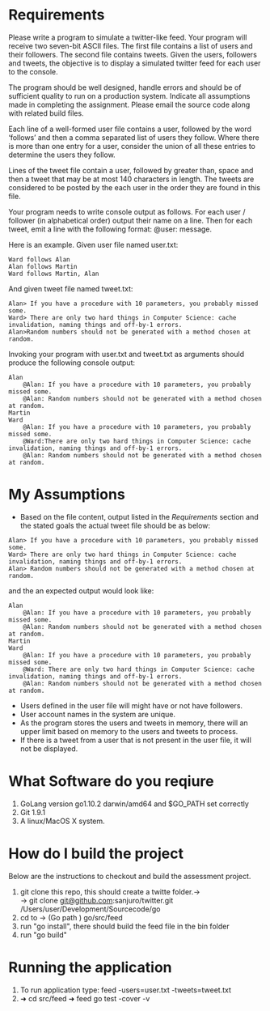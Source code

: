 # Requirements

Please write a program to simulate a twitter-like feed. Your program will receive two seven-bit ASCII files. The first file contains a list of users and their followers. The second file contains tweets. Given the users, followers and tweets, the objective is to display a simulated twitter feed for each user to the console. 

The program should be well designed, handle errors and should be of sufficient quality to run on a production system. Indicate all assumptions made in completing the assignment. Please email the source code along with related build files.

Each line of a well-formed user file contains a user, followed by the word ‘follows’ and then a comma separated list of users they follow.  Where there is more than one entry for a user,  consider the union of all these entries to determine the users they follow.

Lines of the tweet file contain a user, followed by greater than, space and then a tweet that may be at most 140 characters in length. The tweets are considered to be posted by the each user in the order they are found in this file.

Your program needs to write console output as follows. For each user / follower (in alphabetical order) output their name on a line. Then for each tweet, emit a line with the following format: <tab>@user: <space>message.

Here is an example. Given user file named user.txt:

```
Ward follows Alan
Alan follows Martin
Ward follows Martin, Alan
```

And given tweet file named tweet.txt:
```
Alan> If you have a procedure with 10 parameters, you probably missed some.
Ward> There are only two hard things in Computer Science: cache invalidation, naming things and off-by-1 errors.
Alan>Random numbers should not be generated with a method chosen at random.
```
Invoking your program with user.txt and tweet.txt as arguments should produce the following console output:

```
Alan
    @Alan: If you have a procedure with 10 parameters, you probably missed some.
    @Alan: Random numbers should not be generated with a method chosen at random.
Martin
Ward
    @Alan: If you have a procedure with 10 parameters, you probably missed some.
    @Ward:There are only two hard things in Computer Science: cache invalidation, naming things and off-by-1 errors.
    @Alan: Random numbers should not be generated with a method chosen at random.
```

# My Assumptions

+ Based on the  file content, output listed in the *Requirements* section and the stated goals the actual tweet file should be as below:
```
Alan> If you have a procedure with 10 parameters, you probably missed some.
Ward> There are only two hard things in Computer Science: cache invalidation, naming things and off-by-1 errors.
Alan> Random numbers should not be generated with a method chosen at random.
```
and the an expected output would look like:
```
Alan
    @Alan: If you have a procedure with 10 parameters, you probably missed some.
    @Alan: Random numbers should not be generated with a method chosen at random.
Martin
Ward
    @Alan: If you have a procedure with 10 parameters, you probably missed some.
    @Ward: There are only two hard things in Computer Science: cache invalidation, naming things and off-by-1 errors.
    @Alan: Random numbers should not be generated with a method chosen at random.
```
+ Users defined in the user file will might have or not have followers.
+ User account names in the system are unique.
+ As the program stores the users and tweets in memory, there will an upper limit based on memory to the users and tweets to process.
+ If there is a tweet from a user that is not present in the user file, it will not be displayed.

# What Software do you reqiure

1. GoLang version go1.10.2 darwin/amd64 and $GO_PATH set correctly
2. Git 1.9.1
3. A linux/MacOS X system.

# How do I build the project

Below are the instructions to checkout and build the assessment project.

1. git clone this repo, this should create a twitte folder.->  
    -> git clone git@github.com:sanjuro/twitter.git /Users/user/Development/Sourcecode/go
2. cd to -> (Go path ) go/src/feed
3. run "go install", there should build the feed file in the bin folder
4. run "go build"

# Running the application

1. To run application type:  feed  -users=user.txt -tweets=tweet.txt
2.  ➜  cd src/feed 
    ➜  feed go test -cover -v  
